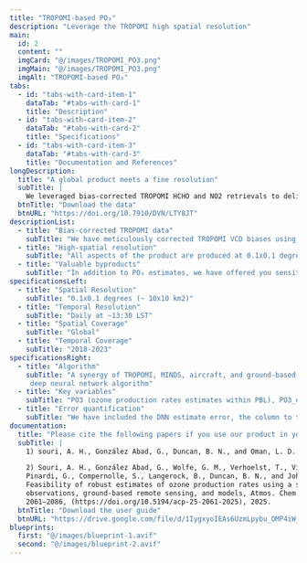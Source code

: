 ```yaml
---
title: "TROPOMI-based PO₃"
description: "Leverage the TROPOMI high spatial resolution"
main:
  id: 2
  content: ""
  imgCard: "@/images/TROPOMI_PO3.png"
  imgMain: "@/images/TROPOMI_PO3.png"
  imgAlt: "TROPOMI-based PO₃"
tabs:
  - id: "tabs-with-card-item-1"
    dataTab: "#tabs-with-card-1"
    title: "Description"
  - id: "tabs-with-card-item-2"
    dataTab: "#tabs-with-card-2"
    title: "Specifications"
  - id: "tabs-with-card-item-3"
    dataTab: "#tabs-with-card-3"
    title: "Documentation and References"
longDescription:
  title: "A global product meets a fine resolution"
  subTitle: |
    We leveraged bias-corrected TROPOMI HCHO and NO2 retrievals to deliver reasonable global daily PO₃ estimates. This product offers high spatial resolution at 0.1x0.1 degrees, covering the period from 2018 to 2023, along with corresponding sensitivity maps. It provides reasonable accuracy and global coverage for tracking locally-prodcued ozone pollution and understanding its drivers.
  btnTitle: "Download the data"
  btnURL: "https://doi.org/10.7910/DVN/LTY8JT"
descriptionList:
  - title: "Bias-corrected TROPOMI data"
    subTitle: "We have meticulously corrected TROPOMI VCD biases using FTIR/MAX-DOAS observations (Souri et al. 2025)."
  - title: "High-spatial resolution"
    subTitle: "All aspects of the product are produced at 0.1x0.1 degrees, suitable for urban air quality tracking."
  - title: "Valuable byproducts"
    subTitle: "In addition to PO₃ estimates, we have offered you sensitivity maps of PO₃ to HCHO and NO2, and HCHO and NO2 mixing ratios near-the-surface derived from a synergy of TROPOMI and a state-of-the-art NASA's model"
specificationsLeft:
  - title: "Spatial Resolution"
    subTitle: "0.1x0.1 degrees (~ 10x10 km2)"
  - title: "Temporal Resolution"
    subTitle: "Daily at ~13:30 LST"
  - title: "Spatial Coverage"
    subTitle: "Global"
  - title: "Temporal Coverage"
    subTitle: "2018-2023"
specificationsRight:
  - title: "Algorithm"
    subTitle: "A synergy of TROPOMI, MINDS, aircraft, and ground-based remote sensing data is used in a fine-tuned 
     deep neural network algorithm"
  - title: "Key variables"
    subTitle: "PO3 (ozone production rates estimates within PBL), PO3_error (absolute error budget), PO3_NO2 (the sensivitity of PO₃ to NO2, a proxy for NOx), PO3_HCHO (the sensitivity of PO₃ to HCHO, a proxy for VOC reactivity)"
  - title: "Error quantification"
    subTitle: "We have included the DNN estimate error, the column to the surface conversion error, and TROPOMI unresolved and random errors into the equation to build confidence in our product."
documentation:
  title: "Please cite the following papers if you use our product in your research:"
  subTitle: | 
    1) souri, A. H., González Abad, G., Duncan, B. N., and Oman, L. D.: Beyond HCHO/NO₂: Global Daily Maps of Net Ozone Production Rates and Sensitivities Constrained by Satellite Observations (2005–2023), EGUsphere [preprint], https://doi.org/10.5194/egusphere-2025-1679, 2025. 

    2) Souri, A. H., González Abad, G., Wolfe, G. M., Verhoelst, T., Vigouroux, C.,  
    Pinardi, G., Compernolle, S., Langerock, B., Duncan, B. N., and Johnson, M. S.:  
    Feasibility of robust estimates of ozone production rates using a synergy of satellite  
    observations, ground-based remote sensing, and models, Atmos. Chem. Phys., 25,  
    2061–2086, (https://doi.org/10.5194/acp-25-2061-2025), 2025.
  btnTitle: "Download the user guide"
  btnURL: "https://drive.google.com/file/d/1IygxyoIEAs6UzmLpybu_OMP4iW__wxX_/view?usp=sharing"
blueprints:
  first: "@/images/blueprint-1.avif"
  second: "@/images/blueprint-2.avif"  
---
```

